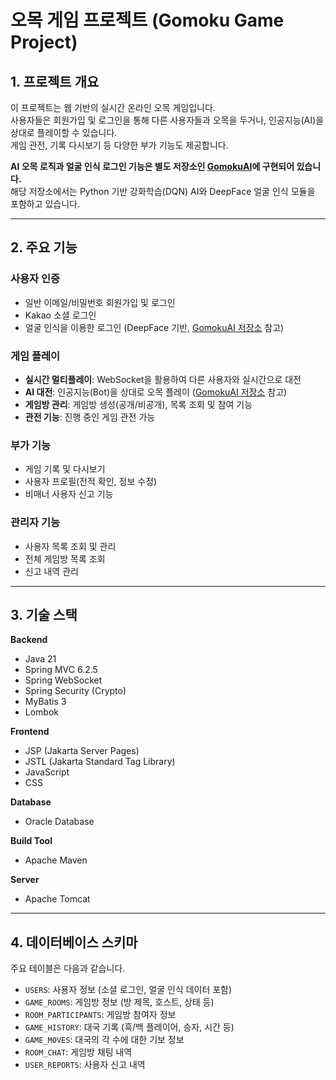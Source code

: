 # 오목 게임 프로젝트 (Gomoku Game Project)

## 1. 프로젝트 개요

이 프로젝트는 웹 기반의 실시간 온라인 오목 게임입니다.  
사용자들은 회원가입 및 로그인을 통해 다른 사용자들과 오목을 두거나, 인공지능(AI)을 상대로 플레이할 수 있습니다.  
게임 관전, 기록 다시보기 등 다양한 부가 기능도 제공합니다.

**AI 오목 로직과 얼굴 인식 로그인 기능은 별도 저장소인 [GomokuAI](https://github.com/haejun1213/GomokuAI)에 구현되어 있습니다.**  
해당 저장소에서는 Python 기반 강화학습(DQN) AI와 DeepFace 얼굴 인식 모듈을 포함하고 있습니다.

---

## 2. 주요 기능

### 사용자 인증
- 일반 이메일/비밀번호 회원가입 및 로그인  
- Kakao 소셜 로그인  
- 얼굴 인식을 이용한 로그인 (DeepFace 기반, [GomokuAI 저장소](https://github.com/haejun1213/GomokuAI) 참고)

### 게임 플레이
- **실시간 멀티플레이**: WebSocket을 활용하여 다른 사용자와 실시간으로 대전  
- **AI 대전**: 인공지능(Bot)을 상대로 오목 플레이 ([GomokuAI 저장소](https://github.com/haejun1213/GomokuAI) 참고)  
- **게임방 관리**: 게임방 생성(공개/비공개), 목록 조회 및 참여 기능  
- **관전 기능**: 진행 중인 게임 관전 가능  

### 부가 기능
- 게임 기록 및 다시보기  
- 사용자 프로필(전적 확인, 정보 수정)  
- 비매너 사용자 신고 기능  

### 관리자 기능
- 사용자 목록 조회 및 관리  
- 전체 게임방 목록 조회  
- 신고 내역 관리  

---

## 3. 기술 스택

**Backend**
- Java 21  
- Spring MVC 6.2.5  
- Spring WebSocket  
- Spring Security (Crypto)  
- MyBatis 3  
- Lombok  

**Frontend**
- JSP (Jakarta Server Pages)  
- JSTL (Jakarta Standard Tag Library)  
- JavaScript  
- CSS  

**Database**
- Oracle Database  

**Build Tool**
- Apache Maven  

**Server**
- Apache Tomcat  

---

## 4. 데이터베이스 스키마

주요 테이블은 다음과 같습니다.

- `USERS`: 사용자 정보 (소셜 로그인, 얼굴 인식 데이터 포함)  
- `GAME_ROOMS`: 게임방 정보 (방 제목, 호스트, 상태 등)  
- `ROOM_PARTICIPANTS`: 게임방 참여자 정보  
- `GAME_HISTORY`: 대국 기록 (흑/백 플레이어, 승자, 시간 등)  
- `GAME_MOVES`: 대국의 각 수에 대한 기보 정보  
- `ROOM_CHAT`: 게임방 채팅 내역  
- `USER_REPORTS`: 사용자 신고 내역  
